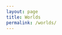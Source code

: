 ```yaml
---
layout: page
title: Worlds
permalink: /worlds/
---
```


<div id="table-container" class="table-dark"></div>



<script src="https://code.jquery.com/jquery-3.6.0.min.js" integrity="sha256-/xUj+3OJU5yExlq6GSYGSHk7tPXikynS7ogEvDej/m4=" crossorigin="anonymous"></script>
<script src="https://cdnjs.cloudflare.com/ajax/libs/twitter-bootstrap/4.2.1/js/bootstrap.bundle.min.js"></script>
<script src="/js/jquery.csv.min.js"></script>
<script src="https://cdn.datatables.net/1.10.19/js/jquery.dataTables.min.js"></script>
<script src="https://cdn.datatables.net/1.10.19/js/dataTables.bootstrap4.min.js"></script>
<script src="/js/csv_to_html_table.js"></script>
<script>
  let worldJson;
  let csvPrep = "World,Uptime,Player Count\r\n";
  let finalCsv;
  async function getWorlds(callback) {
    let response = await fetch('https://desolate-oasis-19576.herokuapp.com/https://athena.wynntils.com/cache/get/serverList', {
        method: "GET", 
        headers: {
            "Content-Type" : "application/json",
            "User-Agent"   : "UWynn/0.1"
        }
    });
    worldJson = await response.json();
  }  
  async function makeCSV() {
    for (i in worldJson['servers']) {
      let dateDiff = Date.now() - worldJson['servers'][i]['firstSeen'];
      csvPrep += String(i);
      csvPrep += "," + String(dateDiff/3600) + ":" + String(dateDiff/60);
      csvPrep += "," + String(Object.keys(worldJson['servers'][i]['players']).length) + "\r\n";
    }
    finalCsv = encodeURI(csvPrep);
  }
  getWorlds().then(function(){
    makeCSV();
  })
  CsvToHtmlTable.init({
    csv_path: finalCsv, 
    element: 'table-container', 
    allow_download: false,
    csv_options: {separator: ',', delimiter: '"'},
    datatables_options: {
      "paging": false, 
      "autoWidth": false,
      "order": []
    }
  });
</script>